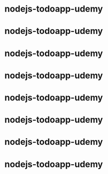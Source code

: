 # nodejs-todoapp-udemy
# nodejs-todoapp-udemy
# nodejs-todoapp-udemy
# nodejs-todoapp-udemy
# nodejs-todoapp-udemy
# nodejs-todoapp-udemy
# nodejs-todoapp-udemy
# nodejs-todoapp-udemy
